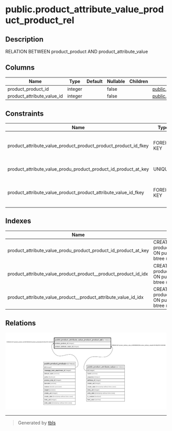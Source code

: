 # public.product_attribute_value_product_product_rel

## Description

RELATION BETWEEN product_product AND product_attribute_value

## Columns

| Name | Type | Default | Nullable | Children | Parents | Comment |
| ---- | ---- | ------- | -------- | -------- | ------- | ------- |
| product_product_id | integer |  | false |  | [public.product_product](public.product_product.md) |  |
| product_attribute_value_id | integer |  | false |  | [public.product_attribute_value](public.product_attribute_value.md) |  |

## Constraints

| Name | Type | Definition |
| ---- | ---- | ---------- |
| product_attribute_value_product_product_product_product_id_fkey | FOREIGN KEY | FOREIGN KEY (product_product_id) REFERENCES product_product(id) ON DELETE CASCADE |
| product_attribute_value_produ_product_product_id_product_at_key | UNIQUE | UNIQUE (product_product_id, product_attribute_value_id) |
| product_attribute_value_product_product_attribute_value_id_fkey | FOREIGN KEY | FOREIGN KEY (product_attribute_value_id) REFERENCES product_attribute_value(id) ON DELETE CASCADE |

## Indexes

| Name | Definition |
| ---- | ---------- |
| product_attribute_value_produ_product_product_id_product_at_key | CREATE UNIQUE INDEX product_attribute_value_produ_product_product_id_product_at_key ON public.product_attribute_value_product_product_rel USING btree (product_product_id, product_attribute_value_id) |
| product_attribute_value_product_product__product_product_id_idx | CREATE INDEX product_attribute_value_product_product__product_product_id_idx ON public.product_attribute_value_product_product_rel USING btree (product_product_id) |
| product_attribute_value_product__product_attribute_value_id_idx | CREATE INDEX product_attribute_value_product__product_attribute_value_id_idx ON public.product_attribute_value_product_product_rel USING btree (product_attribute_value_id) |

## Relations

![er](public.product_attribute_value_product_product_rel.svg)

---

> Generated by [tbls](https://github.com/k1LoW/tbls)
